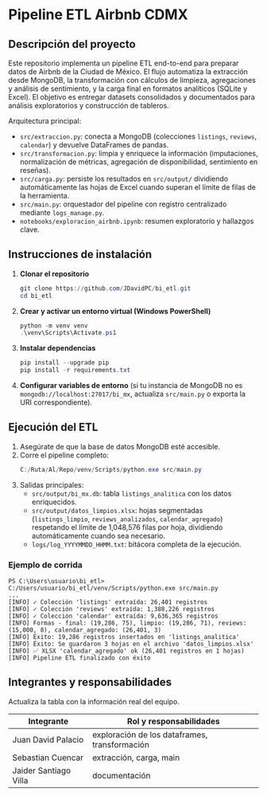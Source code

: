 # Pipeline ETL Airbnb CDMX

## Descripción del proyecto
Este repositorio implementa un pipeline ETL end-to-end para preparar datos de Airbnb de la Ciudad de México. El flujo automatiza la extracción desde MongoDB, la transformación con cálculos de limpieza, agregaciones y análisis de sentimiento, y la carga final en formatos analíticos (SQLite y Excel). El objetivo es entregar datasets consolidados y documentados para análisis exploratorios y construcción de tableros.

Arquitectura principal:
- `src/extraccion.py`: conecta a MongoDB (colecciones `listings`, `reviews`, `calendar`) y devuelve DataFrames de pandas.
- `src/transformacion.py`: limpia y enriquece la información (imputaciones, normalización de métricas, agregación de disponibilidad, sentimiento en reseñas).
- `src/carga.py`: persiste los resultados en `src/output/` dividiendo automáticamente las hojas de Excel cuando superan el límite de filas de la herramienta.
- `src/main.py`: orquestador del pipeline con registro centralizado mediante `logs_manage.py`.
- `notebooks/exploracion_airbnb.ipynb`: resumen exploratorio y hallazgos clave.

## Instrucciones de instalación
1. **Clonar el repositorio**
   ```powershell
   git clone https://github.com/JDavidPC/bi_etl.git
   cd bi_etl
   ```
2. **Crear y activar un entorno virtual (Windows PowerShell)**
   ```powershell
   python -m venv venv
   .\venv\Scripts\Activate.ps1
   ```
3. **Instalar dependencias**
   ```powershell
   pip install --upgrade pip
   pip install -r requirements.txt
   ```
4. **Configurar variables de entorno** (si tu instancia de MongoDB no es `mongodb://localhost:27017/bi_mx`, actualiza `src/main.py` o exporta la URI correspondiente).

## Ejecución del ETL
1. Asegúrate de que la base de datos MongoDB esté accesible.
2. Corre el pipeline completo:
   ```powershell
   C:/Ruta/Al/Repo/venv/Scripts/python.exe src/main.py
   ```
3. Salidas principales:
   - `src/output/bi_mx.db`: tabla `listings_analitica` con los datos enriquecidos.
   - `src/output/datos_limpios.xlsx`: hojas segmentadas (`listings_limpio`, `reviews_analizados`, `calendar_agregado`) respetando el límite de 1,048,576 filas por hoja, dividiendo automáticamente cuando sea necesario.
   - `logs/log_YYYYMMDD_HHMM.txt`: bitácora completa de la ejecución.

### Ejemplo de corrida
```
PS C:\Users\usuario\bi_etl> C:/Users/usuario/bi_etl/venv/Scripts/python.exe src/main.py
...
[INFO] ✓ Colección 'listings' extraída: 26,401 registros
[INFO] ✓ Colección 'reviews' extraída: 1,388,226 registros
[INFO] ✓ Colección 'calendar' extraída: 9,636,365 registros
[INFO] Formas - final: (19,286, 75), limpio: (19,286, 71), reviews: (15,000, 8), calendar_agregado: (26,401, 3)
[INFO] Éxito: 19,286 registros insertados en 'listings_analitica'
[INFO] Éxito: Se guardaron 3 hojas en el archivo 'datos_limpios.xlsx'
[INFO] ✅ XLSX 'calendar_agregado' ok (26,401 registros en 1 hojas)
[INFO] Pipeline ETL finalizado con éxito
```

## Integrantes y responsabilidades
Actualiza la tabla con la información real del equipo.

| Integrante | Rol y responsabilidades |
|------------|-------------------------|
| Juan David Palacio | exploración de los dataframes, transformación |
| Sebastian Cuencar | extracción, carga, main |
| Jaider Santiago Villa | documentación |